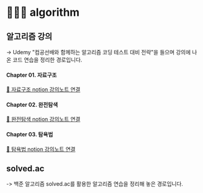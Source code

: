 # 👩🏻‍💻 algorithm

## 알고리즘 강의
   
   -> Udemy "컴공선배와 함께하는 알고리즘 코딩 테스트 대비 전략"을 들으며 강의에 나온 코드 연습을 정리한 
   경로입니다.
   
   #### Chapter 01. 자료구조
   
   [📝 자료구조 notion 강의노트 연결](https://dapper-pea-0ac.notion.site/e6dc9fa2dc484c4a914a957e89e1bc84)
   
   #### Chapter 02. 완전탐색
   
   [📝 완전탐색 notion 강의노트 연결](https://dapper-pea-0ac.notion.site/Brute-force-ece6037ace3e462a832b42545d0a89d5)
   
   #### Chapter 03. 탐욕법
   
   [📝 탐욕법 notion 강의노트 연결](https://dapper-pea-0ac.notion.site/Brute-force-ece6037ace3e462a832b42545d0a89d5)
   

## solved.ac
   
   -> 백준 알고리즘 solved.ac를 활용한 알고리즘 연습을 정리해 놓은 경로입니다.
